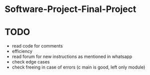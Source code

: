 # Software-Project-Final-Project

# TODO


- read code for comments
- efficiency
- read forum for new instructions as mentioned in whatsapp
- check edge cases
- check freeing in case of errors (c main is good, left only module)